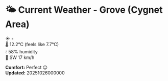 # 🌤️ Current Weather - Grove (Cygnet Area)

☀️ **-**  
🌡️ 12.2°C (feels like 7.7°C)  
💧 58% humidity  
💨 SW 17 km/h  

**Comfort:** Perfect 😌  
**Updated:** 20251026000000
